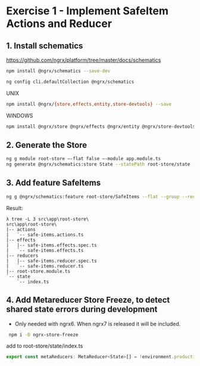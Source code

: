 #  Exercise 1 - Implement SafeItem Actions and Reducer

## 1. Install schematics

<https://github.com/ngrx/platform/tree/master/docs/schematics>

```bash
npm install @ngrx/schematics --save-dev

ng config cli.defaultCollection @ngrx/schematics
```

UNIX
```bash
npm install @ngrx/{store,effects,entity,store-devtools} --save
```
WINDOWS
```bash
npm install @ngrx/store @ngrx/effects @ngrx/entity @ngrx/store-devtools -S
```

## 2. Generate the Store

```bash
ng g module root-store —-flat false —-module app.module.ts
ng generate @ngrx/schematics:store State --statePath root-store/state --root --module root-store/root-store.module.ts

```

## 3. Add feature SafeItems

```bash
ng g @ngrx/schematics:feature root-store/SafeItems --flat --group --reducers root-state/state/index.ts
```

Result:
```
λ tree -L 3 src\app\root-store\                       
src\app\root-store\                                   
|-- actions                                           
|   `-- safe-items.actions.ts                         
|-- effects                                           
|   |-- safe-items.effects.spec.ts                    
|   `-- safe-items.effects.ts                         
|-- reducers                                          
|   |-- safe-items.reducer.spec.ts                    
|   `-- safe-items.reducer.ts                         
|-- root-store.module.ts                              
`-- state                                             
    `-- index.ts                                      
```

## 4. Add Metareducer Store Freeze, to detect shared state errors during development
- Only needed with ngrx6. When ngrx7 is released it will be included.

```bash
 npm i -D ngrx-store-freeze
```

add to root-store/state/index.ts
```typescript
export const metaReducers: MetaReducer<State>[] = !environment.production ? [storeFreeze] : [];
```
